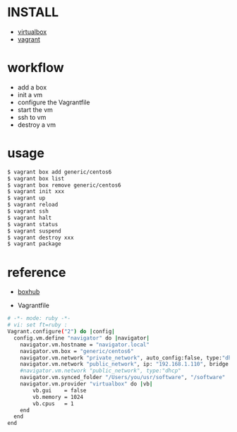 # INSTALL

- [virtualbox](https://www.virtualbox.org/wiki/Downloads)
- [vagrant](https://www.vagrantup.com/)

# workflow

- add a box
- init a vm
- configure the Vagrantfile
- start the vm
- ssh to vm
- destroy a vm

# usage

```bash
$ vagrant box add generic/centos6
$ vagrant box list
$ vagrant box remove generic/centos6
$ vagrant init xxx
$ vagrant up
$ vagrant reload
$ vagrant ssh
$ vagrant halt
$ vagrant status
$ vagrant suspend
$ vagrant destroy xxx
$ vagrant package
```

# reference

- [boxhub](https://app.vagrantup.com/boxes/search)

- Vagrantfile

```bash
# -*- mode: ruby -*-
# vi: set ft=ruby :
Vagrant.configure("2") do |config|
  config.vm.define "navigator" do |navigator|
    navigator.vm.hostname = "navigator.local"
    navigator.vm.box = "generic/centos6"
    navigator.vm.network "private_network", auto_config:false, type:"dhcp"
    navigator.vm.network "public_network", ip: "192.168.1.110", bridge: "en0: Wi-Fi (Wireless)"
    #navigator.vm.network "public_network", type:"dhcp"
    navigator.vm.synced_folder "/Users/you/usr/software", "/software"
    navigator.vm.provider "virtualbox" do |vb|
        vb.gui    = false
        vb.memory = 1024
        vb.cpus   = 1
    end
  end
end
```

